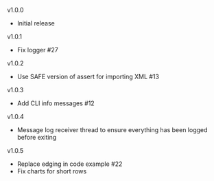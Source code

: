 v1.0.0
* Initial release

v1.0.1
* Fix logger #27

v1.0.2
* Use SAFE version of assert for importing XML #13

v1.0.3
* Add CLI info messages #12

v1.0.4
* Message log receiver thread to ensure everything has been logged before exiting

v1.0.5
* Replace edging in code example #22
* Fix charts for short rows
